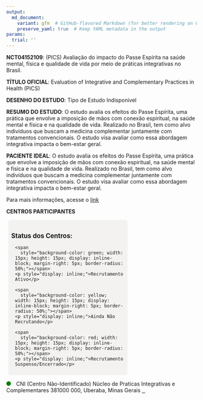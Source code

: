 ```yaml
---
output: 
  md_document:
    variant: gfm  # GitHub-flavored Markdown (for better rendering on GitHub)
    preserve_yaml: true  # Keep YAML metadata in the output
params:
  trial: ''
---
```


**NCT04152109**: (PICS) Avaliação do impacto do Passe Espírita na saúde
mental, física e qualidade de vida por meio de práticas integrativas no
Brasil.

**TÍTULO OFICIAL**: Evaluation of Integrative and Complementary
Practices in Health (PICS)

**DESENHO DO ESTUDO**: Tipo de Estudo Indisponivel

**RESUMO DO ESTUDO**: O estudo avalia os efeitos do Passe Espírita, uma
prática que envolve a imposição de mãos com conexão espiritual, na saúde
mental e física e na qualidade de vida. Realizado no Brasil, tem como
alvo indivíduos que buscam a medicina complementar juntamente com
tratamentos convencionais. O estudo visa avaliar como essa abordagem
integrativa impacta o bem-estar geral.

**PACIENTE IDEAL**: O estudo avalia os efeitos do Passe Espírita, uma
prática que envolve a imposição de mãos com conexão espiritual, na saúde
mental e física e na qualidade de vida. Realizado no Brasil, tem como
alvo indivíduos que buscam a medicina complementar juntamente com
tratamentos convencionais. O estudo visa avaliar como essa abordagem
integrativa impacta o bem-estar geral.

Para mais informações, acesse o
[link](https://clinicaltrials.gov/ct2/show/NCT04152109)

**CENTROS PARTICIPANTES**

<div style="margin-bottom: 8px; margin-left: 5px; padding: 8px; max-width: 300px; background-color: #f3f2f1; border-radius: 8px;">

<h4 style="font-size: 1.2em; font-weight: bold; margin-bottom: 10px;">
Status dos Centros:
</h4>

<div style="margin-left: 10px;">

    <span 
      style="background-color: green; width: 15px; height: 15px; display: inline-block; margin-right: 5px; border-radius: 50%;"></span>
    <p style="display: inline;">Recrutamento Ativo</p>

</div>

<div style="margin-left: 10px;">

    <span 
      style="background-color: yellow; width: 15px; height: 15px; display: inline-block; margin-right: 5px; border-radius: 50%;"></span>
    <p style="display: inline;">Ainda Não Recrutando</p>

</div>

<div style="margin-left: 10px;">

    <span 
      style="background-color: red; width: 15px; height: 15px; display: inline-block; margin-right: 5px; border-radius: 50%;"></span>
    <p style="display: inline;">Recrutamento Suspenso/Encerrado</p>

</div>

</div>

<span style="display: inline-block; width: 12px; height: 12px; border-radius: 50%; margin-right: 10px; padding-bottom: 0px; background-color: green;"></span>
CNI (Centro Não-Identificado) Núcleo de Praticas Integrativas e
Complementares 381000 000, Uberaba, Minas Gerais
<span style="color: #2E4A7F; text-decoration: none; font-weight: 500; font-size: 0.8">[IDENTIFICAR
CENTRO](https://flazar.shinyapps.io/formsapp?study_nct_id=NCT04152109&location_id=NUCLEODEPRATICASINTEGRATIVASECOMPLEMENTARESUBERABAMINASGERAIS381000000BRAZIL&location_full_name=%28Centro%20N%C3%A3o-Identificado%29%2C%20N%C3%BAcleo%20de%20Praticas%20Integrativas%20e%20Complementares%20381000%20000%2C%20Uberaba%2C%20Minas%20Gerais&form_type=Identificar%20Centro)</span>
